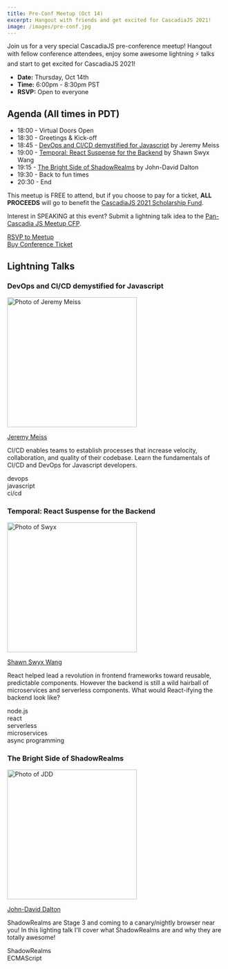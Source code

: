 ```yaml
---
title: Pre-Conf Meetup (Oct 14)
excerpt: Hangout with friends and get excited for CascadiaJS 2021!
image: /images/pre-conf.jpg
---
```

Join us for a very special CascadiaJS pre-conference meetup! Hangout with fellow conference attendees, enjoy some awesome lightning ⚡️ talks and start to get excited for CascadiaJS 2021!

* **Date:** Thursday, Oct 14th
* **Time:** 6:00pm - 8:30pm PST
* **RSVP:** Open to everyone

## Agenda (All times in PDT)

* 18:00 - Virtual Doors Open
* 18:30 - Greetings & Kick-off
* 18:45 - [DevOps and CI/CD demystified for Javascript](#jeremy) by Jeremy Meiss
* 19:00 - [Temporal: React Suspense for the Backend](#swyx) by Shawn Swyx Wang
* 19:15 - [The Bright Side of ShadowRealms](#jdd) by John-David Dalton
* 19:30 - Back to fun times
* 20:30 - End

This meetup is FREE to attend, but if you choose to pay for a ticket, **ALL PROCEEDS** will go to benefit the [CascadiaJS 2021 Scholarship Fund](https://2021.cascadiajs.com/scholarships).

Interest in SPEAKING at this event? Submit a lightning talk idea to the [Pan-Cascadia JS Meetup CFP](https://airtable.com/shrGGbCkeuJkesM2p).

<div class="cta"><a target="_blank" href="https://ti.to/event-loop/cjs21-oct-meetup">RSVP to Meetup</a></div>

<div class="cta"><a href="https://ti.to/event-loop/cascadiajs-2021/">Buy Conference Ticket</a></div>

## Lightning Talks

<h3 id="jeremy">DevOps and CI/CD demystified for Javascript</h3>

<div class="person">
    <div class="person-info">
        <div class="person-photo"><img src="https://dl.airtable.com/.attachmentThumbnails/0f22d23e497b96bbefa44079803336ad/2af52d0d" alt="Photo of Jeremy Meiss" height="300" width="300"/></div>
        <div class="person-more">
            <p><a target="_blank" href="http://twitter.com/IAmJerdog">Jeremy Meiss</a></p>
            <p>CI/CD enables teams to establish processes that increase velocity, collaboration, and quality of their codebase. Learn the fundamentals of CI/CD and DevOps for Javascript developers.</p>
            <aside>
                <div class="js-topic">devops</div>
                <div class="js-topic">javascript</div>
                <div class="js-topic">ci/cd</div>
            </aside>
        </div>
    </div>
</div>

<h3 id="swyx">Temporal: React Suspense for the Backend</h3>

<div class="person">
    <div class="person-info">
        <div class="person-photo"><img src="https://dl.airtable.com/.attachmentThumbnails/ac2cce4d6a6f265c009945eba4d752c5/38aba73a" alt="Photo of Swyx" height="300" width="300"/></div>
        <div class="person-more">
            <p><a target="_blank" href="http://twitter.com/swyx">Shawn Swyx Wang</a></p>
            <p>React helped lead a revolution in frontend frameworks toward reusable, predictable components. However the backend is still a wild hairball of microservices and serverless components. What would React-ifying the backend look like?</p>
            <aside>
                <div class="js-topic">node.js</div>
                <div class="js-topic">react</div>
                <div class="js-topic">serverless</div>
                <div class="js-topic">microservices</div>
                <div class="js-topic">async programming</div>
            </aside>
        </div>
    </div>
</div>

<h3 id="jdd">The Bright Side of ShadowRealms</h3>

<div class="person">
    <div class="person-info">
        <div class="person-photo"><img src="https://dl.airtable.com/.attachmentThumbnails/aff449a814193d19e55040ac4771a0f1/77bf0e21" alt="Photo of JDD" height="300" width="300"/></div>
        <div class="person-more">
            <p><a target="_blank" href="http://twitter.com/jdalton">John-David Dalton</a></p>
            <p>ShadowRealms are Stage 3 and coming to a canary/nightly browser near you! In this lighting talk I'll cover what ShadowRealms are and why they are totally awesome!</p>
            <aside>
                <div class="js-topic">ShadowRealms</div>
                <div class="js-topic">ECMAScript</div>
            </aside>
        </div>
    </div>
</div>



